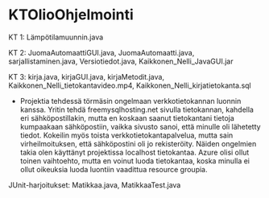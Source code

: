 # KTOlioOhjelmointi

KT 1: Lämpötilamuunnin.java

KT 2: JuomaAutomaattiGUI.java, JuomaAutomaatti.java, sarjallistaminen.java, Versiotiedot.java, Kaikkonen_Nelli_JavaGUI.jar

KT 3: kirja.java, kirjaGUI.java, kirjaMetodit.java, Kaikkonen_Nelli_tietokantavideo.mp4, Kaikkonen_Nelli_kirjatietokanta.sql
- Projektia tehdessä törmäsin ongelmaan verkkotietokannan luonnin kanssa. Yritin tehdä freemysqlhosting.net sivulla tietokannan, kahdella eri sähköpostillakin, mutta en koskaan saanut tietokantani tietoja kumpaakaan sähköpostiin, vaikka sivusto sanoi, että minulle oli lähetetty tiedot. Kokeilin myös toista verkkotietokantapalvelua, mutta sain virheilmoituksen, että sähköpostini oli jo rekisteröity. Näiden ongelmien takia olen käyttänyt projektissa localhost tietokantaa. Azure olisi ollut toinen vaihtoehto, mutta en voinut luoda tietokantaa, koska minulla ei ollut oikeuksia luoda luontiin vaadittua resource groupia.

JUnit-harjoitukset: Matikkaa.java, MatikkaaTest.java
